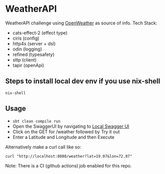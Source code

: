 # WeatherAPI

WeatherAPI challenge using [OpenWeather](https://openweathermap.org/) as source of info.
Tech Stack:
* cats-effect-2 (effect type)
* ciris (config)
* http4s (server + dsl)
* odin (logging)
* refined (typesafety)
* sttp (client)
* tapir (openApi)

## Steps to install local dev env if you use nix-shell
`nix-shell`

## Usage
* `sbt clean compile run`
* Open the SwaggerUI by navigating to [Local Swagger UI](http://localhost:8080)
* Click on the GET for /weather followed by Try it out
* Enter a Latitude and Longitude and then Execute

Alternatively make a curl call like so:

`curl "http://localhost:8080/weather?lat=19.07&lon=72.87"`

Note:  There is a CI (github actions) job enabled for this repo.
